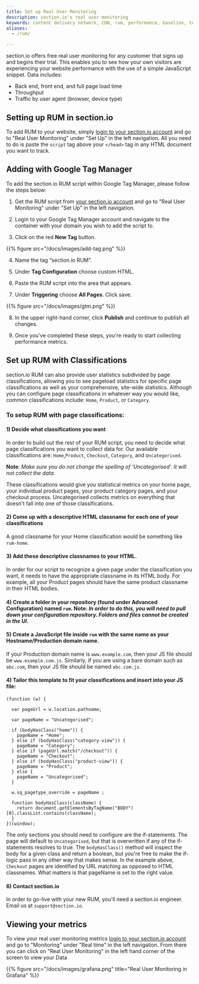 ```yaml
---
title: Set up Real User Monitoring
description: section.io's real user monitoring
keywords: content delivery network, CDN, rum, performance, baseline, testing
aliases:
  - /rum/

---
```

section.io offers free real user monitoring for any customer that signs up and begins their trial. This enables you to see how your own visitors are experiencing your website performance with the use of a simple JavaScript snippet. Data includes:

* Back end, front end, and full page load time
* Throughput
* Traffic by user agent (browser, device type)

## Setting up RUM in section.io

To add RUM to your website, simply [login to your section.io account](https://aperture.section.io/) and go to "Real User Monitoring" under "Set Up" in the left navigation. All you need to do is paste the `script` tag above your `</head>` tag in any HTML document you want to track.

## Adding with Google Tag Manager

To add the section.io RUM script within Google Tag Manager, please follow the steps below:

1) Get the RUM script from [your section.io account](https://aperture.section.io/) and go to "Real User Monitoring" under "Set Up" in the left navigation.

2) Login to your Google Tag Manager account and navigate to the container with your domain you wish to add the script to.

3) Click on the red **New Tag** button.

{{% figure src="/docs/images/add-tag.png" %}}

4) Name the tag “section.io RUM”.

5) Under **Tag Configuration** choose custom HTML.

6) Paste the RUM script into the area that appears.

7) Under **Triggering** choose **All Pages**. Click save.

{{% figure src="/docs/images/gtm.png" %}}

8) In the upper right-hand corner, click **Publish** and continue to publish all changes.

9) Once you've completed these steps, you're ready to start collecting performance metrics.

## Set up RUM with Classifications

section.io RUM can also provide user statistics subdivided by page classifications, allowing you to see pageload statistics for specific page classifications as well as your comprehensive, site-wide statistics. Although you can configure page classifications in whatever way you would like, common classifications include: `Home`, `Product`, or `Category`.

### To setup RUM with page classifications:

#### 1) Decide what classifications you want

In order to build out the rest of your RUM script, you need to decide what page classifications you want to collect data for. Our available classifications are: `Home`,`Product`, `Checkout`, `Category`, and `Uncategorised`.

**Note**: *Make sure you do not change the spelling of 'Uncategorised'. It will not collect the data.*

These classifications would give you statistical metrics on your home page, your individual product pages, your product category pages, and your checkout process. Uncategorised collects metrics on everything that doesn't fall into one of those classifications.

#### 2) Come up with a descriptive HTML classname for each one of your classifications

A good classname for your Home classification would be something like `rum-home`.

#### 3) Add these descriptive classnames to your HTML.

In order for our script to recognize a given page under the classification you want, it needs to have the appropriate classname in its HTML body. For example, all your Product pages should have the same product classname in their HTML bodies.

#### 4) Create a folder in your repository (found under Advanced Configuration) named `rum`. **Note**: *In order to do this, you will need to pull down your configuration repository. Folders and files cannot be created in the UI*.

#### 5) Create a JavaScript file inside `rum` with the same name as your Hostname/Production domain name.

 If your Production domain name is `www.example.com`, then your JS file should be `www.example.com.js`. Similarly, if you are using a bare domain such as `abc.com`, then your JS file should be named `abc.com.js`.

#### 4) Tailor this template to fit your classifications and insert into your JS file:

```
(function (w) {

  var pageUrl = w.location.pathname;

  var pageName = "Uncategorised";

  if (bodyHasClass("home")) {
    pageName = "Home";
  } else if (bodyHasClass("category-view")) {
    pageName = "Category";
  } else if (pageUrl.match("/checkout")) {
    pageName = "Checkout";
  } else if (bodyHasClass("product-view")) {
    pageName = "Product";
  } else {
    pageName = "Uncategorised";
  }

  w.sq_pagetype_override = pageName ;

  function bodyHasClass(className) {
    return document.getElementsByTagName("BODY")[0].classList.contains(className);
  }
})(window);
```

The only sections you should need to configure are the if-statements. The page will default to `Uncategorised`, but that is overwritten if any of the if-statements resolves to true. The `bodyHasClass()` method will inspect the body for a given class and return a boolean, but you're free to make the if-logic pass in any other way that makes sense. In the example above, `Checkout` pages are identified by URL matching as opposed to HTML classnames. What matters is that pageName is set to the right value.

#### 6) Contact section.io

In order to go-live with your new RUM, you'll need a section.io engineer. Email us at `support@section.io`.

## Viewing your metrics

To view your real user monitoring metrics [login to your section.io account](https://aperture.section.io/) and go to "Monitoring" under "Real time" in the left navigation. From there you can click on "Real User Monitoring" in the left hand corner of the screen to view your Data

{{% figure src="/docs/images/grafana.png" title="Real User Monitoring in Grafana" %}}
